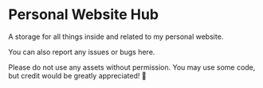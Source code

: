 # Personal Website Hub
A storage for all things inside and related to my personal website.  

You can also report any issues or bugs here.  

Please do not use any assets without permission. You may use some code, but credit would be greatly appreciated! 🙌  

